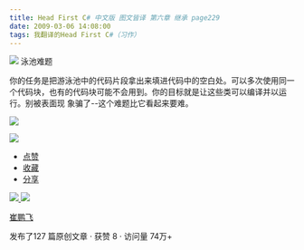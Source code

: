 ```yaml
---
title: Head First C# 中文版 图文皆译 第六章 继承 page229
date: 2009-03-06 14:08:00
tags: 我翻译的Head First C#（习作）
---
```

![](https://p-blog.csdn.net/images/p_blog_csdn_net/cuipengfei1/EntryImages/20090306/2009-03-06_14-00-03.jpg) 泳池难题

你的任务是把游泳池中的代码片段拿出来填进代码中的空白处。可以多次使用同一个代码块，也有的代码块可能不会用到。你的目标就是让这些类可以编译并以运行。别被表面现
象骗了--这个难题比它看起来要难。

![](https://p-blog.csdn.net/images/p_blog_csdn_net/cuipengfei1/EntryImages/20090306/2009-03-06_14-04-01.jpg)

![](https://p-blog.csdn.net/images/p_blog_csdn_net/cuipengfei1/EntryImages/20090306/2009-03-06_14-05-22.jpg)  

  * [ 点赞  ](javascript:;)
  * [ 收藏  ](javascript:;)
  * [ 分享 ](javascript:;)

[ ![](https://profile.csdnimg.cn/5/2/5/3_cuipengfei1)
![](https://g.csdnimg.cn/static/user-reg-year/1x/11.png)
](https://blog.csdn.net/cuipengfei1)

[ 崔鹏飞 ](https://blog.csdn.net/cuipengfei1)

发布了127 篇原创文章  ·  获赞 8  ·  访问量 74万+

